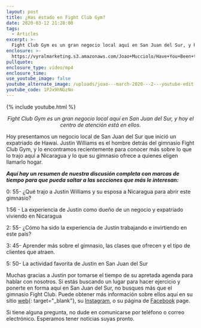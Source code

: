 ```yaml
---
layout: post
title: ¿Has estado en Fight Club Gym?
date: 2020-03-12 21:28:00
tags:
  - Articles
excerpt: >-
  Fight Club Gym es un gran negocio local aquí en San Juan del Sur, y hoy el centro de atención está en ellos.
enclosure: >-
  https://vyralmarketing.s3.amazonaws.com/Joao+Mucciolo/Have+You+Been+to+Fight+Club+Gym_.mp4
pullquote:
enclosure_type: video/mp4
enclosure_time:
use_youtube_image: false
youtube_alternate_image: /uploads/joao---march-2020---2---youtube-edit.jpg
youtube_code: 1PJx9hNGzNo
---
```


{% include youtube.html %}

<p style="text-align: center;"><em>Fight Club Gym es un gran negocio local aquí en San Juan del Sur, y hoy el centro de atención está en ellos.</em></p>

Hoy presentamos un negocio local de San Juan del Sur que inició un expatriado de Hawai. Justin Williams es el hombre detrás del gimnasio Fight Club Gym, y lo encontramos recientemente para conocer más sobre lo que lo trajo aquí a Nicaragua y lo que su gimnasio ofrece a quienes eligen llamarlo hogar.

***Aquí hay un resumen de nuestra discusión completa con marcas de tiempo para que pueda saltar a las secciones que más le interesan:***

0: 55- ¿Qué trajo a Justin Williams y su esposa a Nicaragua para abrir este gimnasio?

1:56 - La experiencia de Justin como dueño de un negocio y expatriado viviendo en Nicaragua

2: 55- ¿Cómo ha sido la experiencia de Justin trabajando e invirtiendo en este país?

3: 45- Aprender más sobre el gimnasio, las clases que ofrecen y el tipo de clientes que atraen.

5: 50- La actividad favorita de Justin en San Juan del Sur

Muchas gracias a Justin por tomarse el tiempo de su apretada agenda para hablar con nosotros. Si estás buscando un lugar para hacer ejercicio y ponerte en forma aquí en San Juan del Sur, no busques más que el gimnasio Fight Club. Puede obtener más información sobre ellos aquí en su sitio [web](http://fightclubgymsjds.com/){: target="_blank"}, su [Instagram](https://www.instagram.com/fightclubgym_sjds/), o su página de [Facebook](https://www.facebook.com/GymSJDS/) page.

Si tiene alguna pregunta, no dude en comunicarse por teléfono o correo electrónico. Esperamos tener noticias suyas pronto.
